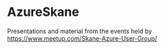 # AzureSkane
Presentations and material from the events held by https://www.meetup.com/Skane-Azure-User-Group/
